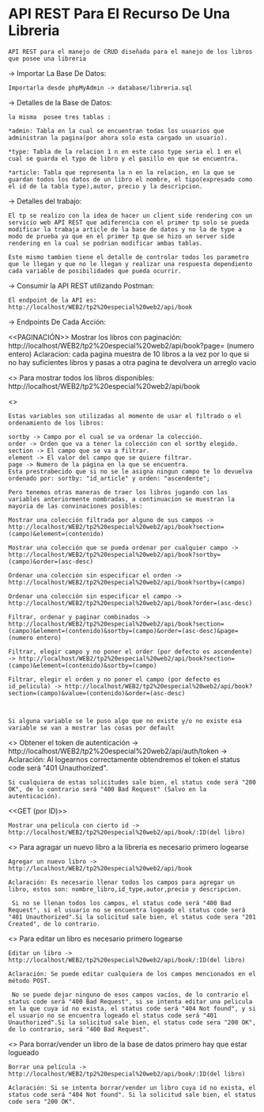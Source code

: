 # API REST Para El Recurso De Una Libreria #

    API REST para el manejo de CRUD diseñada para el manejo de los libros que posee una libreria

-> Importar La Base De Datos:

    Importarla desde phpMyAdmin -> database/libreria.sql

-> Detalles de la Base de Datos:

    la misma  posee tres tablas :

    *admin: Tabla en la cual se encuentran todas los usuarios que administran la pagina(por ahora solo esta cargado un usuario).

    *type: Tabla de la relacion 1 n en este caso type seria el 1 en el cual se guarda el typo de libro y el pasillo en que se encuentra.

    *article: Tabla que representa la n en la relacion, en la que se guardan todos los datos de un libro el nombre, el tipo(expresado como el id de la tabla type),autor, precio y la descripcion.

-> Detalles del trabajo:

    El tp se realizo con la idea de hacer un client side rendering con un servicio web API REST que adiferencia con el primer tp solo se pueda modificar la trabaja article de la base de datos y no la de type a modo de prueba ya que en el primer tp que se hizo un server side rendering en la cual se podrian modificar ambas tablas.

    Este mismo tambien tiene el detalle de controlar todos los parametro que le llegan y que no le llegan y realizar una respuesta dependiento cada variable de posibilidades que pueda ocurrir.

-> Consumir la API REST utilizando Postman:

    El endpoint de la API es: http://localhost/WEB2/tp2%20especial%20web2/api/book


-> Endpoints De Cada Acción:

<<PAGINACIÓN>>
    Mostrar los libros con paginación:  http://localhost/WEB2/tp2%20especial%20web2/api/book?page= (numero entero)
    Aclaracion: cada pagina muestra de 10 libros a la vez por lo que si no hay suficientes libros y pasas a otra pagina te devolvera un arreglo vacio

<<GET>>
    Para mostrar todos los libros disponibles: http://localhost/WEB2/tp2%20especial%20web2/api/book

<<GET ORDENADO>>
    
    Estas variables son utilizadas al momento de usar el filtrado o el ordenamiento de los libros:

    sortby -> Campo por el cual se va ordenar la colección.
    order -> Orden que va a tener la colección con el sortby elegido.
    section -> El campo que se va a filtrar.
    element -> El valor del campo que se quiere filtrar.
    page -> Numero de la página en la que se encuentra.
    Esta prestrabecido que si no se le asigna ningun campo te lo devuelva ordenado por: sortby: "id_article" y orden: "ascendente";

    Pero tenemos otras maneras de traer los libros jugando con las variables anteriormente nombradas, a continuacion se muestran la mayoria de las convinaciones posibles:

    Mostrar una colección filtrada por alguno de sus campos -> http://localhost/WEB2/tp2%20especial%20web2/api/book?section=(campo)&element=(contenido)

    Mostrar una colección que se pueda ordenar por cualquier campo -> http://localhost/WEB2/tp2%20especial%20web2/api/book?sortby=(campo)&order=(asc-desc)

    Ordenar una colección sin especificar el orden -> http://localhost/WEB2/tp2%20especial%20web2/api/book?sortby=(campo) 

    Ordenar una colección sin especificar el campo -> http://localhost/WEB2/tp2%20especial%20web2/api/book?order=(asc-desc)

    Filtrar, ordenar y paginar combinados -> http://localhost/WEB2/tp2%20especial%20web2/api/book?section=(campo)&element=(contenido)&sortby=(campo)&order=(asc-desc)&page=(numero entero)

    Filtrar, elegir campo y no poner el order (por defecto es ascendente) -> http://localhost/WEB2/tp2%20especial%20web2/api/book?section=(campo)&element=(contenido)&sortby=(campo)

    Filtrar, elegir el orden y no poner el campo (por defecto es id_pelicula) -> http://localhost/WEB2/tp2%20especial%20web2/api/book?section=(campo)&value=(contenido)&order=(asc-desc)

    

    Si alguna variable se le puso algo que no existe y/o no existe esa variable se van a mostrar las cosas por default


<<GET TOKEN>>
    Obtener el token de autenticación -> http://localhost/WEB2/tp2%20especial%20web2/api/auth/token -> Aclaración: Al logearnos correctamente obtendremos el token el status code será "401 Unauthorized".

    Si cualquiera de estas solicitudes sale bien, el status code será "200 OK", de lo contrario será "400 Bad Request" (Salvo en la autenticación).

    
<<GET (por ID)>>

    Mostrar una película con cierto id -> http://localhost/WEB2/tp2%20especial%20web2/api/book/:ID(del libro)
    

<<POST>>
    Para agragar un nuevo libro a la libreria es necesario primero logearse

    Agregar un nuevo libro -> http://localhost/WEB2/tp2%20especial%20web2/api/book 
 
    Aclaración: Es necesario llenar todos los campos para agregar un libro, estos son: nombre_libro,id_type,autor,precio y descripcion.
    
     Si no se llenan todos los campos, el status code será "400 Bad Request", si el usuario no se encuentra logeado el status code será "401 Unauthorized".Si la solicitud sale bien, el status code sera "201 Created", de lo contrario.

<<PUT>>
    Para editar un libro es necesario primero logearse

    Editar un libro -> http://localhost/WEB2/tp2%20especial%20web2/api/book/:ID(del libro)
    
    Aclaración: Se puede editar cualquiera de los campos mencionados en el método POST.
    
     No se puede dejar ninguno de esos campos vacíos, de lo contrario el status code será "400 Bad Request", si se intenta editar una pelicula en la que cuya id no exista, el status code será "404 Not found", y si el usuario no se encuentra logeado el status code será "401 Unauthorized".Si la solicitud sale bien, el status code sera "200 OK", de lo contrario, será "400 Bad Request".

<<DELETE>>
    Para borrar/vender un libro de la base de datos primero hay que estar logueado

    Borrar una película -> http://localhost/WEB2/tp2%20especial%20web2/api/book/:ID(del libro)
    
    Aclaración: Si se intenta borrar/vender un libro cuya id no exista, el status code será "404 Not found". Si la solicitud sale bien, el status code sera "200 OK".